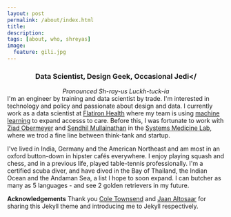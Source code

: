 ```yaml
---
layout: post
permalink: /about/index.html
title: 
description: 
tags: [about, who, shreyas]
image:
  feature: gili.jpg
---
```


### <center>Data Scientist, Design Geek, Occasional Jedi</<center>
*<center>Pronounced Sh-ray-us Luckh-tuck-ia</center>*
I'm an engineer by training and data scientist by trade. I'm interested in technology and policy and passionate about design and data. I currently work as a data scientist at [Flatiron Health](http://www.flatiron.com/) where my team is using [machine learning](https://www.ispor.org/heor-resources/presentations-database/presentation/intl2020-3182/100099) to expand accesss to care. Before this, I was fortunate to work with [Ziad Obermeyer](http://ziadobermeyer.com/) and [Sendhil Mullainathan](https://www.chicagobooth.edu/faculty/directory/m/sendhil-mullainathan) 
in the [Systems Medicine Lab](http://www.labsysmed.org), where we trod a fine line between think-tank and startup. 

I've lived in India, Germany and the American Northeast and am most in an oxford button-down in hipster cafés everywhere. I enjoy playing squash and chess, and in a previous life, played table-tennis professionally. I'm a certified scuba diver, and have dived in the Bay of Thailand, the Indian Ocean and the Andaman Sea, a list I hope to soon expand. I can butcher as many as 5 languages - and see 2 golden retrievers in my future. 

**Acknowledgements**
Thank you [Cole Townsend](http://twnsnd.co/) and [Jaan Altosaar](https://jaan.io/about/) for sharing this Jekyll theme and introducing me to Jekyll respectively.